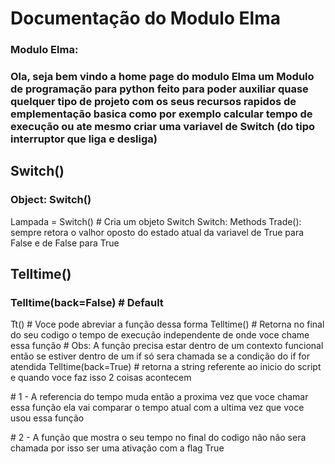 # Documentação do Modulo Elma
### Modulo Elma:
### Ola, seja bem vindo a home page do modulo Elma um Modulo de programação para python feito para poder auxiliar quase quelquer tipo de projeto com os seus recursos rapidos de emplementação basica como por exemplo calcular tempo de execução ou ate mesmo criar uma variavel de Switch (do tipo interruptor que liga e desliga)

## Switch()
### Object: Switch()
Lampada = Switch() # Cria um objeto Switch
Switch: Methods
Trade():
sempre retora o valhor oposto do estado atual da variavel de True para False e de False para True
## Telltime()
### Telltime(back=False) \# Default
Tt() \# Voce pode abreviar a função dessa forma
Telltime() \# Retorna no final do seu codigo o tempo de execução independente de onde voce chame essa função
\# Obs: A função precisa estar dentro de um contexto funcional então se estiver dentro de um if só sera chamada se a condição do if for atendida
Telltime(back=True) \# retorna a string referente ao inicio do script e quando voce faz isso 2 coisas acontecem

\# 1 - A referencia do tempo muda então a proxima vez que voce chamar essa função ela vai comparar o tempo atual com a ultima vez que voce usou essa função

\# 2 - A função que mostra o seu tempo no final do codigo não não sera chamada por isso ser uma ativação com a flag True

